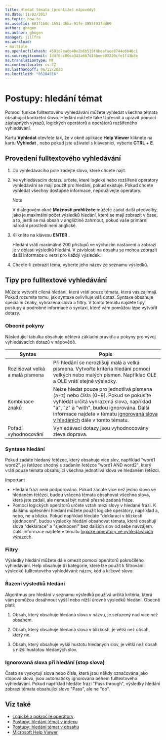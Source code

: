 ```yaml
---
title: Hledat témata (prohlížeč nápovědy)
ms.date: 11/02/2017
ms.topic: how-to
ms.assetid: 683f1b0c-1551-4bba-91fe-3855f03fdd69
author: ghogen
ms.author: ghogen
manager: jillfra
ms.workload:
- multiple
ms.openlocfilehash: 4581d7ea0b40e2b6b519f0beafaee8744e0b46c1
ms.sourcegitcommit: 1d4f6cc80ea343a667d16beec03220cfe1f43b8e
ms.translationtype: MT
ms.contentlocale: cs-CZ
ms.lasthandoff: 06/23/2020
ms.locfileid: "85284916"
---
```

# <a name="how-to-search-for-topics"></a>Postupy: hledání témat

Pomocí funkce fulltextového vyhledávání můžete vyhledat všechna témata obsahující konkrétní slovo. Hledání můžete také Upřesnit a upravit pomocí zástupných výrazů, logických operátorů a operátorů rozšířeného vyhledávání.

Kartu **Vyhledat** otevřete tak, že v okně aplikace **Help Viewer** kliknete na kartu **Vyhledat** , nebo pokud jste uživatel s klávesnicí, vyberte **CTRL** + **E**.

## <a name="to-perform-a-full-text-search"></a>Provedení fulltextového vyhledávání

1. Do vyhledávacího pole zadejte slovo, které chcete najít.

2. Ve vyhledávacím dotazu určete, které logické nebo rozšířené operátory vyhledávání se mají použít pro hledání, pokud existuje. Pokud chcete vyhledat všechny dostupné informace, nepoužívejte operátory.

    > [!NOTE]
    > V dialogovém okně **Možnosti prohlížeče** můžete zadat další předvolby, jako je maximální počet výsledků hledání, které se mají zobrazit v čase, a to, jestli se má obsah v angličtině zahrnout, pokud vaše primární národní prostředí není anglické.

3. Klikněte na klávesu **ENTER** .

     Hledání vrátí maximálně 200 přístupů ve výchozím nastavení a zobrazí je v oblasti výsledků hledání. V závislosti na obsahu se mohou zobrazit další informace o verzi pro každý výsledek.

4. Chcete-li zobrazit téma, vyberte jeho název ze seznamu výsledků.

## <a name="full-text-search-tips"></a>Tipy pro fulltextové vyhledávání

Můžete vytvořit cílená hledání, která vrátí pouze témata, která vás zajímají. Pokud rozumíte tomu, jak syntaxe ovlivňuje váš dotaz. Syntaxe obsahuje speciální znaky, vyhrazená slova a filtry. V tomto tématu najdete tipy, postupy a podrobné informace o syntaxi, které vám pomůžou lépe vytvořit dotazy.

### <a name="general-guidelines"></a>Obecné pokyny

Následující tabulka obsahuje některá základní pravidla a pokyny pro vývoj vyhledávacích dotazů v nápovědě.

|Syntax|Popis|
|------------|-----------------|
|Rozlišovat velká a malá písmena|Při hledání se nerozlišují malá a velká písmena. Vytvořte kritéria hledání pomocí velkých nebo malých písmen. Například OLE a OLE vrátí stejné výsledky.|
|Kombinace znaků|Nelze hledat pouze pro jednotlivá písmena (a-z) nebo čísla (0-9). Pokud se pokusíte vyhledat určitá vyhrazená slova, například "a", "z" a "with", budou ignorována. Další informace najdete v tématu [ignorovaná slova v hledáních](#stopwords) dále v tomto tématu.|
|Pořadí vyhodnocování|Vyhledávací dotazy jsou vyhodnocovány zleva doprava.|

### <a name="search-syntax"></a>Syntaxe hledání

Pokud zadáte hledaný řetězec, který obsahuje více slov, například "word1 word2", je řetězec shodný s zadáním řetězce "word1 AND word2", který vrátí pouze témata obsahující všechna jednotlivá slova ve hledaném řetězci.

> [!IMPORTANT]
> - Hledání frází není podporováno. Pokud zadáte více než jedno slovo ve hledaném řetězci, budou vrácená témata obsahovat všechna slova, která jste zadali, ale nemusí být nutně přesně zadaná fráze.
> - Pomocí logických operátorů určete vztah mezi slovy v hledané frázi. K dalšímu upřesnění hledání můžete použít logické operátory, například a, nebo, ne a blízko. Pokud například hledáte "deklaraci v blízkosti sjednocení", budou výsledky hledání obsahovat témata, která obsahují slova "deklarace" a "sjednocení" bez dalších slov od sebe navzájem. Další informace najdete v tématu [logické operátory ve vyhledávacích výrazech](../help-viewer/logical-operators-search-expressions.md).

### <a name="filters"></a>Filtry

Výsledky hledání můžete dále omezit pomocí operátorů pokročilého vyhledávání. Help obsahuje tři kategorie, které lze použít k filtrování výsledků fulltextového vyhledávání: název, kód a klíčové slovo.

### <a name="ranking-of-search-results"></a>Řazení výsledků hledání

Algoritmus pro hledání v seznamu výsledků používá určitá kritéria, která vám pomůžou dosáhnout vyšší nebo nižší úrovně výsledků hledání. Obecně platí:

1. Obsah, který obsahuje hledaná slova v názvu, je seřazený nad více než obsahem.

2. Obsah, který obsahuje hledaná slova v blízkosti, je větší než obsah, který ne.

3. Obsah, který obsahuje vyšší hustotu hledaných slov, je větší než obsah s nižší hustotou hledaných slov.

### <a name=""></a><a name="stopwords">Ignorovaná slova při hledání (stop slova)</a>

Často se vyskytují slova nebo čísla, která jsou někdy označována jako stopová slova, jsou automaticky ignorována během fulltextového vyhledávání. Pokud například hledáte frázi "Pass through", výsledky hledání zobrazí témata obsahující slovo "Pass", ale ne "do".

## <a name="see-also"></a>Viz také

- [Logické a pokročilé operátory](../help-viewer/logical-operators-search-expressions.md)
- [Postupy: hledání témat v indexu](../help-viewer/find-topics-index.md)
- [Postupy: hledání témat v obsahu](../help-viewer/find-topics-toc.md)
- [Microsoft Help Viewer](../help-viewer/overview.md)